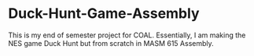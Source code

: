 # Duck-Hunt-Game-Assembly
This is my end of semester project for COAL.
Essentially, I am making the NES game Duck Hunt but from scratch in MASM 615 Assembly.
